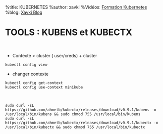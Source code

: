 %title: KUBERNETES
%author: xavki
%Vidéos: [Formation Kubernetes](https://www.youtube.com/playlist?list=PLn6POgpklwWqfzaosSgX2XEKpse5VY2v5)
%blog: [Xavki Blog](https://xavki.blog)



# TOOLS : KUBENS et KUBECTX


<br>

* Contexte > cluster ( user/creds) + cluster

```
kubectl config view
```

* changer contexte

```
kubectl config get-context
kubectl config use-context minikube
```

<br>

```
sudo curl -sL https://github.com/ahmetb/kubectx/releases/download/v0.9.1/kubens -o /usr/local/bin/kubens && sudo chmod 755 /usr/local/bin/kubens
sudo curl -sL https://github.com/ahmetb/kubectx/releases/download/v0.9.1/kubectx -o /usr/local/bin/kubectx && sudo chmod 755 /usr/local/bin/kubectx
```
